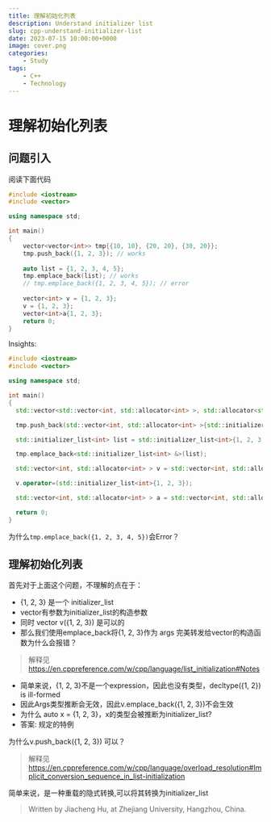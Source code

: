 ```yaml
---
title: 理解初始化列表
description: Understand initializer list
slug: cpp-understand-initializer-list
date: 2023-07-15 10:00:00+0000
image: cover.png
categories:
    - Study
tags:
    - C++
    - Technology
---
```


# 理解初始化列表

## 问题引入

阅读下面代码

```cpp
#include <iostream>
#include <vector>

using namespace std;

int main()
{
	vector<vector<int>> tmp{{10, 10}, {20, 20}, {30, 20}};
  	tmp.push_back({1, 2, 3}); // works
  
	auto list = {1, 2, 3, 4, 5};
	tmp.emplace_back(list); // works
  	// tmp.emplace_back({1, 2, 3, 4, 5}); // error
  
  	vector<int> v = {1, 2, 3};
  	v = {1, 2, 3};
  	vector<int>a{1, 2, 3};
	return 0;
}

```

Insights:

```cpp
#include <iostream>
#include <vector>

using namespace std;

int main()
{
  std::vector<std::vector<int, std::allocator<int> >, std::allocator<std::vector<int, std::allocator<int> > > > tmp = std::vector<std::vector<int, std::allocator<int> >, std::allocator<std::vector<int, std::allocator<int> > > >{std::initializer_list<std::vector<int, std::allocator<int> > >{std::vector<int, std::allocator<int> >{std::initializer_list<int>{10, 10}, std::allocator<int>()}, std::vector<int, std::allocator<int> >{std::initializer_list<int>{20, 20}, std::allocator<int>()}, std::vector<int, std::allocator<int> >{std::initializer_list<int>{30, 20}, std::allocator<int>()}}, std::allocator<std::vector<int, std::allocator<int> > >()};

  tmp.push_back(std::vector<int, std::allocator<int> >{std::initializer_list<int>{1, 2, 3}, std::allocator<int>()});

  std::initializer_list<int> list = std::initializer_list<int>{1, 2, 3, 4, 5};

  tmp.emplace_back<std::initializer_list<int> &>(list);

  std::vector<int, std::allocator<int> > v = std::vector<int, std::allocator<int> >{std::initializer_list<int>{1, 2, 3}, std::allocator<int>()};

  v.operator=(std::initializer_list<int>{1, 2, 3});

  std::vector<int, std::allocator<int> > a = std::vector<int, std::allocator<int> >{std::initializer_list<int>{1, 2, 3}, std::allocator<int>()};

  return 0;
}

```

为什么`tmp.emplace_back({1, 2, 3, 4, 5})`会Error？

## 理解初始化列表

首先对于上面这个问题，不理解的点在于：
- {1, 2, 3} 是一个 initializer_list<int>
- vector<int>有参数为initializer_list<int>的构造参数
- 同时 vector<int> v({1, 2, 3}) 是可以的
- 那么我们使用emplace_back将{1, 2, 3}作为 args 完美转发给vector<int>的构造函数为什么会报错？

> 解释见 https://en.cppreference.com/w/cpp/language/list_initialization#Notes
>
- 简单来说，{1, 2, 3}不是一个expression，因此也没有类型，decltype({1, 2}) is ill-formed
- 因此Args类型推断会无效，因此v.emplace_back({1, 2, 3})不会生效
- 为什么 auto x = {1, 2, 3}，x的类型会被推断为initializer_list?
- 答案: 规定的特例

为什么v.push_back({1, 2, 3}) 可以？
> 解释见 https://en.cppreference.com/w/cpp/language/overload_resolution#Implicit_conversion_sequence_in_list-initialization
>
简单来说，是一种重载的隐式转换,可以将其转换为initializer_list


> Written by Jiacheng Hu, at Zhejiang University, Hangzhou, China.
